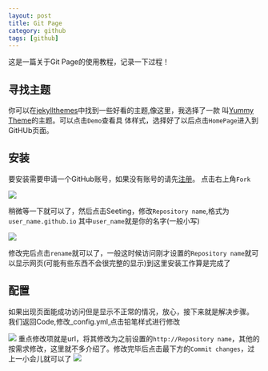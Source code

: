 ```yaml
---
layout: post
title: Git Page
category: github
tags: [github]
---
```


这是一篇关于Git Page的使用教程，记录一下过程！

## 寻找主题
你可以在[jekyllthemes](http://jekyllthemes.org/)中找到一些好看的主题,像这里，我选择了一款
叫[Yummy Theme](http://jekyllthemes.org/themes/yummy-theme/)的主题。可以点击`Demo`查看具
体样式，选择好了以后点击`HomePage`进入到GitHUb页面。

## 安装
要安装需要申请一个GitHub账号，如果没有账号的请先[注册](https://github.com/join?source=header-home)。
点击右上角`Fork`

![](https://raw.githubusercontent.com/MGXT/repository/master/images/fork.png)

稍微等一下就可以了，然后点击Seeting，修改`Repository name`,格式为`user_name.github.io`
其中`user_name`就是你的名字(一般小写)

![](https://raw.githubusercontent.com/MGXT/repository/master/images/rename.png)

修改完后点击`rename`就可以了，一般这时候访问刚才设置的`Repository name`就可以显示网页(可能有些东西不会很完整的显示)到这里安装工作算是完成了

## 配置
如果出现页面能成功访问但是显示不正常的情况，放心，接下来就是解决步骤。
我们返回Code,修改_config.yml,点击铅笔样式进行修改

![](https://raw.githubusercontent.com/MGXT/repository/master/images/config.png)
重点修改项就是url，将其修改为之前设置的`http://Repository name`，其他的按需求修改，这里就不多介绍了。修改完毕后点击最下方的`Commit changes`，过上一小会儿就可以了
![](https://raw.githubusercontent.com/MGXT/repository/master/images/config_detail.png)
